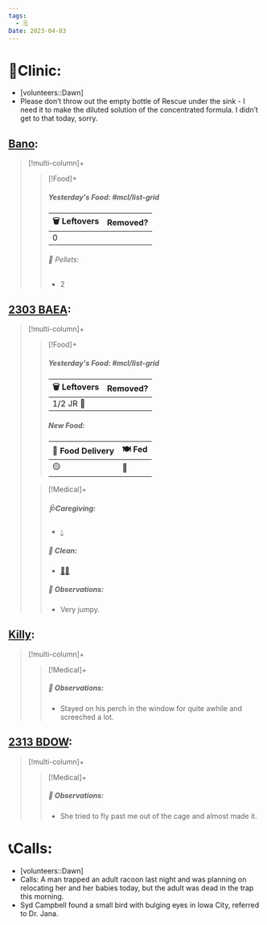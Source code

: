 ```yaml
---
tags:
  - 🗒️
Date: 2023-04-03
---
```


# 🏥Clinic:
- [volunteers::Dawn]
- Please don’t throw out the empty bottle of Rescue under the sink - I need it to make the diluted solution of the concentrated formula. I didn’t get to that today, sorry.

## [Bano](../RARE%20Birds/Ed%20Birds/Bano.md):
> [!multi-column]+
>
>> [!Food]+
>> ##### Yesterday's Food: #mcl/list-grid
>> |🗑️ Leftovers| Removed?
>> |---|---|
>>|0|
>>
>>###### 💩 Pellets:
>>- 2
>>

## [2303 BAEA](../RARE%20Birds/2303%20BAEA.md):
> [!multi-column]+
>
>> [!Food]+
>> ##### Yesterday's Food: #mcl/list-grid
>> |🗑️ Leftovers| Removed?
>> |---|---|
>>|1/2 JR 🐀|
>>
>> ##### New Food:
>> |🚚 Food Delivery| 🍽️ Fed|
>> |---|---|
>>|🟡|🐀
>
>> [!Medical]+
>> ##### 🩺Caregiving:
>> - [💧](../Admin/Codes/Fresh%20water.md)
>>
>>##### 🫧 Clean:
>> - [🧼➗](../Admin/Codes/Cleaned%20with%20divider.md)
>>
>> ##### 🔭 Observations:
>> - Very jumpy.

## [Killy](../RARE%20Birds/Ed%20Birds/Killy.md):
> [!multi-column]+
>
>> [!Medical]+
>> ##### 🔭 Observations:
>> - Stayed on his perch in the window for quite awhile and screeched a lot. 

## [2313 BDOW](../RARE%20Birds/2313%20BDOW.md):
> [!multi-column]+
>
>> [!Medical]+
>> ##### 🔭 Observations:
>> - She tried to fly past me out of the cage and almost made it.

# 📞Calls:
- [volunteers::Dawn]
- Calls: A man trapped an adult racoon last night and was planning on relocating her and her babies today, but the adult was dead in the trap this morning.  
- Syd Campbell found a small bird with bulging eyes in Iowa City, referred to Dr. Jana.  

